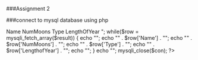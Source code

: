###Assignment 2

###connect to mysql  database using php


<?php
$con=mysqli_connect("localhost","skotiyala","Yi0keek6","skotiyala");
// Check connection
if (mysqli_connect_errno()) {
  echo "Failed to connect to MySQL: " . mysqli_connect_error();
}

$result = mysqli_query($con,"SELECT COUNT(*) FROM Planets");

echo "<table border='1'>
<tr>
<th>Name</th>
<th>NumMoons</th>
<th>Type</th>
<th>LengthOfYear</th>
</tr>";

while($row = mysqli_fetch_array($result)) {
  echo "<tr>";
  echo "<td>" . $row['Name'] . "</td>";
  echo "<td>" . $row['NumMoons'] . "</td>";
  echo "<td>" . $row['Type'] . "</td>";
  echo "<td>" . $row['LengthofYear'] . "</td>";
  echo "</tr>";
}

echo "</table>";
mysqli_close($con);
?>


```
